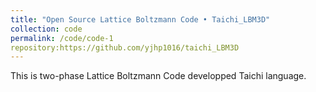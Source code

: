 ```yaml
---
title: "Open Source Lattice Boltzmann Code • Taichi_LBM3D"
collection: code
permalink: /code/code-1
repository:https://github.com/yjhp1016/taichi_LBM3D
---
```

This is two-phase Lattice Boltzmann Code developped Taichi language.
